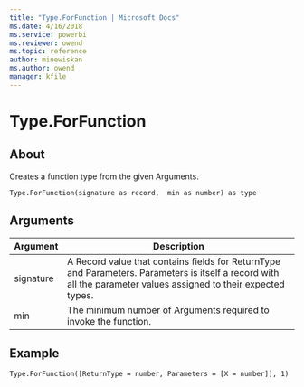 ```yaml
---
title: "Type.ForFunction | Microsoft Docs"
ms.date: 4/16/2018
ms.service: powerbi
ms.reviewer: owend
ms.topic: reference
author: minewiskan
ms.author: owend
manager: kfile
---
```

# Type.ForFunction

  
## About  
Creates a function type from the given Arguments.  
  
```  
Type.ForFunction(signature as record,  min as number) as type  
```  
  
## Arguments  
  
|Argument|Description|  
|------------|---------------|  
|signature|A Record value that contains fields for ReturnType and Parameters. Parameters is itself a record with all the parameter values assigned to their expected types.|  
|min|The minimum number of Arguments required to invoke the function.|  
  
## Example  
  
```  
Type.ForFunction([ReturnType = number, Parameters = [X = number]], 1)  
```  

